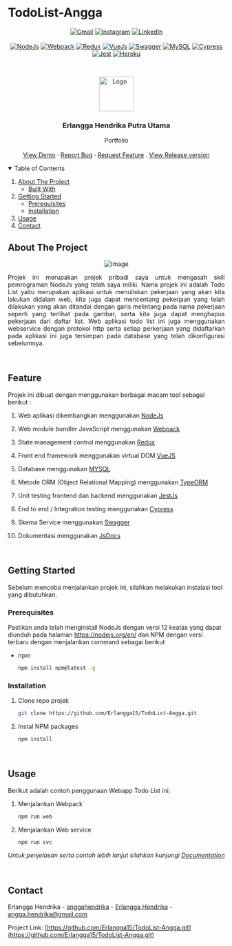# TodoList-Angga
<!-- BADGE -->
<span align="center">

[![Gmail](https://img.shields.io/badge/Gmail-D14836?style=for-the-badge&logo=gmail&logoColor=white)](angga.hendrika@gmail.com)
[![Instagram](https://img.shields.io/badge/Instagram-E4405F?style=for-the-badge&logo=instagram&logoColor=white)](https://www.instagram.com/anggahendrika/)
[![LinkedIn](https://img.shields.io/badge/LinkedIn-0077B5?style=for-the-badge&logo=linkedin&logoColor=white)](ttps://www.linkedin.com/in/erlangga-hendrika-putra-utama-61294b1b6/)
<br />
<br />
[![NodeJs](https://img.shields.io/badge/Node.js-43853D?style=for-the-badge&logo=node.js&logoColor=white)]()
[![Webpack](https://img.shields.io/badge/Webpack-8DD6F9?style=for-the-badge&logo=webpack&logoColor=white)]()
[![Redux](https://img.shields.io/badge/Redux-593D88?style=for-the-badge&logo=redux&logoColor=white)]()
[![VueJs](https://img.shields.io/badge/Vue.js-35495E?style=for-the-badge&logo=vue.js&logoColor=4FC08D)]()
[![Swagger](https://img.shields.io/badge/Swagger-85EA2D?style=for-the-badge&logo=swagger&logoColor=white)]()
[![MySQL](https://img.shields.io/badge/MySQL-00000F?style=for-the-badge&logo=mysql&logoColor=white)]()
[![Cypress](https://img.shields.io/badge/Cypress-17202C?style=for-the-badge&logo=cypress&logoColor=white)]()
[![Jest](https://img.shields.io/badge/Jest-C21325?style=for-the-badge&logo=jest&logoColor=white)]()
[![Heroku](https://img.shields.io/badge/Heroku-430098?style=for-the-badge&logo=heroku&logoColor=white)]()

</span>

<!-- PROJECT LOGO -->
<br />
<p align="center">
  <a href="https://erlanggaportfolio.000webhostapp.com/">
    <img src="https://i.ibb.co/whJThXZ/desain-logo.png" alt="Logo" width="80" height="80">
  </a>

  <h3 align="center">Erlangga Hendrika Putra Utama</h3>

  <p align="center">
    Portfolio 
    <br />
    <br />
    <a href="https://github.com/Erlangga15/TodoList-Angga/">View Demo</a>
    ·
    <a href="https://github.com/Erlangga15/TodoList-Angga/issues">Report Bug</a>
    ·
    <a href="https://github.com/Erlangga15/TodoList-Angga/issues">Request Feature</a>
    .
    <a href="https://github.com/Erlangga15/TodoList-Angga/releases">View Release version</a>
  </p>
  
</p>



<!-- TABLE OF CONTENTS -->
<details open="open">
  <summary>Table of Contents</summary>
  <ol>
    <li>
      <a href="#about-the-project">About The Project</a>
      <ul>
        <li><a href="#built-with">Built With</a></li>
      </ul>
    </li>
    <li>
      <a href="#getting-started">Getting Started</a>
      <ul>
        <li><a href="#prerequisites">Prerequisites</a></li>
        <li><a href="#installation">Installation</a></li>
      </ul>
    </li>
    <li><a href="#usage">Usage</a></li>
    <li><a href="#contact">Contact</a></li>
  </ol>
</details>



<!-- ABOUT THE PROJECT -->
## About The Project
<span align="center">

![image](https://user-images.githubusercontent.com/55235710/108838472-438b0e00-7606-11eb-9182-84195e214f5a.png)

</span>
<p align="justify">
Projek ini merupakan projek pribadi saya untuk mengasah skill pemrograman NodeJs yang telah saya miliki. Nama projek ini adalah Todo List yaitu merupakan aplikasi untuk menuliskan pekerjaan yang akan kita lakukan didalam web, kita juga dapat mencentang pekerjaan yang telah dilakukan yang akan ditandai dengan garis melintang pada nama pekerjaan seperti yang terlihat pada gambar, serta kita juga dapat menghapus pekerjaan dari daftar list. Web aplikasi todo list ini juga menggunakan webservice dengan protokol http serta setiap perkerjaan yang didaftarkan pada aplikasi ini juga tersimpan pada database yang telah dikonfigurasi sebelumnya. 
</p>
<br>

<!-- FEATURE -->
## Feature
Projek ini dibuat dengan menggunakan berbagai macam tool sebagai berikut :

1. Web aplikasi dikembangkan menggunakan [NodeJs](https://nodejs.dev/)

1. Web module bundler JavaScript menggunakan [Webpack](https://webpack.js.org/)
1. State management control menggunakan [Redux](https://redux.js.org/)
1. Front end framework menggunakan virtual DOM [VueJS](https://vuejs.org/)
1. Database menggunakan [MYSQL](https://www.mysql.com/)
1. Metode ORM (Object Relational Mapping) menggunakan [TypeORM](https://typeorm.io/#/)
1. Unit testing frontend dan backend menggunakan [JestJs](https://jestjs.io/)
1. End to end / Integration testing menggunakan [Cypress](https://www.cypress.io/)
1. Skema Service menggunakan [Swagger](https://swagger.io/)
1. Dokumentasi menggunakan [JsDocs](https://jsdoc.app/)

<br>

<!-- GETTING STARTED -->
## Getting Started

Sebelum mencoba menjalankan projek ini, silahkan melakukan instalasi tool yang dibutuhkan.

### Prerequisites

Pastikan anda telah menginstall NodeJs dengan versi 12 keatas yang dapat diunduh pada halaman https://nodejs.org/en/
dan NPM dengan versi terbaru dengan menjalankan command sebagai berikut
* npm
  ```sh
  npm install npm@latest -g
  ```

### Installation

1. Clone repo projek
   ```sh
   git clone https://github.com/Erlangga15/TodoList-Angga.git
   ```
1. Instal NPM packages
   ```sh
   npm install
   ```

<br>

## Usage

Berikut adalah contoh penggunaan Webapp Todo List ini:

1. Menjalankan Webpack
   ```sh
   npm run web
   ```

1. Menjalankan Web service
   ```sh
   npm run svc
   ```

_Untuk penjelasan serta contoh lebih lanjut silahkan kunjungi [Documentation](https://example.com)_

<br>

<!-- CONTACT -->
## Contact

Erlangga Hendrika - [anggahendrika](https://www.instagram.com/anggahendrika/) - [Erlangga Hendrika](https://www.linkedin.com/in/erlangga-hendrika-putra-utama-61294b1b6/) - angga.hendrika@gmail.com

Project Link: [https://github.com/Erlangga15/TodoList-Angga.git](https://github.com/Erlangga15/TodoList-Angga.git)
